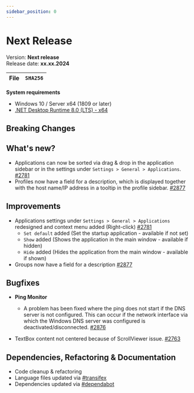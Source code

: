```yaml
---
sidebar_position: 0
---
```


# Next Release

Version: **Next release** <br />
Release date: **xx.xx.2024**

| File | `SHA256` |
| ---- | -------- |

**System requirements**

- Windows 10 / Server x64 (1809 or later)
- [.NET Desktop Runtime 8.0 (LTS) - x64](https://dotnet.microsoft.com/en-us/download/dotnet/8.0/runtime)

## Breaking Changes

## What's new?

- Applications can now be sorted via drag & drop in the application sidebar or in the settings under `Settings > General > Applications`. [#2781](https://github.com/BornToBeRoot/NETworkManager/pull/2781)
- Profiles now have a field for a description, which is displayed together with the host name/IP address in a tooltip in the profile sidebar. [#2877](https://github.com/BornToBeRoot/NETworkManager/pull/2877)

## Improvements

- Applications settings under `Settings > General > Applications` redesigned and context menu added (Right-click) [#2781](https://github.com/BornToBeRoot/NETworkManager/pull/2781)
  - `Set default` added (Set the startup application - available if not set)
  - `Show` added (Shows the application in the main window - available if hidden)
  - `Hide` added (Hides the application from the main window - available if shown)
- Groups now have a field for a description [#2877](https://github.com/BornToBeRoot/NETworkManager/pull/2877)

## Bugfixes

- **Ping Monitor**

  - A problem has been fixed where the ping does not start if the DNS server is not configured. This can occur if the network interface via which the Windows DNS server was configured is deactivated/disconnected. [#2876](https://github.com/BornToBeRoot/NETworkManager/pull/2876)

- TextBox content not centered because of ScrollViewer issue. [#2763](https://github.com/BornToBeRoot/NETworkManager/pull/2763)

## Dependencies, Refactoring & Documentation

- Code cleanup & refactoring
- Language files updated via [#transifex](https://github.com/BornToBeRoot/NETworkManager/pulls?q=author%3Aapp%2Ftransifex-integration)
- Dependencies updated via [#dependabot](https://github.com/BornToBeRoot/NETworkManager/pulls?q=author%3Aapp%2Fdependabot)
